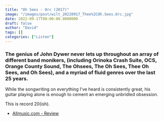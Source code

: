 ```yaml
---
title: "Oh Sees - Orc (2017)"
image: "/images/post/wilt_20220917_Thee%2COh.Sees.Orc.jpg"
date: 2022-09-17T00:00:00.0000000
draft: false
author: "David"
tags: []
categories: ["Listen"]
---
```

### The genius of John Dywer never lets up throughout an array of different band monikers, (including Orinoka Crash Suite, OCS, Orange County Sound, The Ohsees, The Oh Sees, Thee Oh Sees, and Oh Sees), and a myriad of fluid genres over the last 25 years.

 While the songwriting on everything I've heard is consistently great, his guitar playing alone is enough to cement an emerging unbridled obsession. 

 This is record 20(ish).  

-  [Allmusic.com - Review](https://www.allmusic.com/album/orc-mw0003067693)